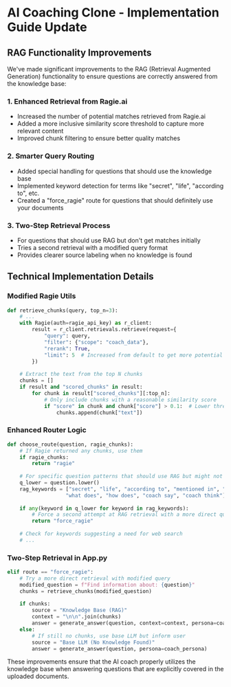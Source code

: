 # AI Coaching Clone - Implementation Guide Update

## RAG Functionality Improvements

We've made significant improvements to the RAG (Retrieval Augmented Generation) functionality to ensure questions are correctly answered from the knowledge base:

### 1. Enhanced Retrieval from Ragie.ai
- Increased the number of potential matches retrieved from Ragie.ai
- Added a more inclusive similarity score threshold to capture more relevant content
- Improved chunk filtering to ensure better quality matches

### 2. Smarter Query Routing
- Added special handling for questions that should use the knowledge base
- Implemented keyword detection for terms like "secret", "life", "according to", etc.
- Created a "force_ragie" route for questions that should definitely use your documents

### 3. Two-Step Retrieval Process
- For questions that should use RAG but don't get matches initially
- Tries a second retrieval with a modified query format
- Provides clearer source labeling when no knowledge is found

## Technical Implementation Details

### Modified Ragie Utils
```python
def retrieve_chunks(query, top_n=3):
    # ...
    with Ragie(auth=ragie_api_key) as r_client:
        result = r_client.retrievals.retrieve(request={
            "query": query,
            "filter": {"scope": "coach_data"},
            "rerank": True,
            "limit": 5  # Increased from default to get more potential matches
        })
    
    # Extract the text from the top N chunks
    chunks = []
    if result and "scored_chunks" in result:
        for chunk in result["scored_chunks"][:top_n]:
            # Only include chunks with a reasonable similarity score
            if "score" in chunk and chunk["score"] > 0.1:  # Lower threshold to be more inclusive
                chunks.append(chunk["text"])
```

### Enhanced Router Logic
```python
def choose_route(question, ragie_chunks):
    # If Ragie returned any chunks, use them
    if ragie_chunks:
        return "ragie"
    
    # For specific question patterns that should use RAG but might not have matched chunks
    q_lower = question.lower()
    rag_keywords = ["secret", "life", "according to", "mentioned in", "document", "uploaded", 
                   "what does", "how does", "coach say", "coach think"]
    
    if any(keyword in q_lower for keyword in rag_keywords):
        # Force a second attempt at RAG retrieval with a more direct query
        return "force_ragie"
    
    # Check for keywords suggesting a need for web search
    # ...
```

### Two-Step Retrieval in App.py
```python
elif route == "force_ragie":
    # Try a more direct retrieval with modified query
    modified_question = f"Find information about: {question}"
    chunks = retrieve_chunks(modified_question)
    
    if chunks:
        source = "Knowledge Base (RAG)"
        context = "\n\n".join(chunks)
        answer = generate_answer(question, context=context, persona=coach_persona)
    else:
        # If still no chunks, use base LLM but inform user
        source = "Base LLM (No Knowledge Found)"
        answer = generate_answer(question, persona=coach_persona)
```

These improvements ensure that the AI coach properly utilizes the knowledge base when answering questions that are explicitly covered in the uploaded documents.
